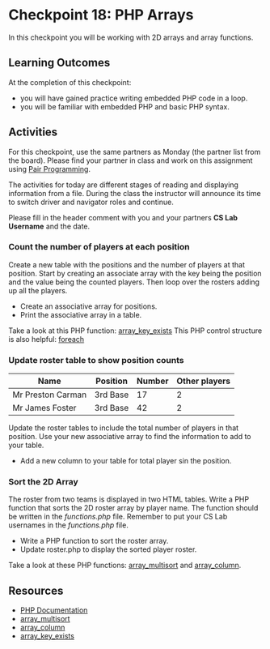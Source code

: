 # Checkpoint 18: PHP Arrays

In this checkpoint you will be working with 2D arrays and array functions.

## Learning Outcomes

At the completion of this checkpoint:

* you will have gained practice writing embedded PHP code in a loop.
* you will be familiar with embedded PHP and basic PHP syntax.

## Activities

For this checkpoint, use the same partners as Monday (the partner list from the board).
Please find your partner in class and work on this assignment using [Pair Programming](https://en.wikipedia.org/wiki/Pair_programming).

The activities for today are different stages of reading and displaying information from a file.
During the class the instructor will announce its time to switch driver and navigator roles and continue.

Please fill in the header comment with you and your partners **CS Lab Username** and the date.

### Count the number of players at each position

Create a new table with the positions and the number of players at that position.
Start by creating an associate array with the key being the position and the value being the counted players.
Then loop over the rosters adding up all the players.

* Create an associative array for positions.
* Print the associative array in a table.

Take a look at this PHP function: [array_key_exists](https://secure.php.net/manual/en/function.array-key-exists.php)
This PHP control structure is also helpful: [foreach](https://secure.php.net/manual/en/control-structures.foreach.php)

### Update roster table to show position counts

| Name               | Position      | Number  | Other players |
| ------------------ | ------------- | ------- | ------------- |
| Mr Preston Carman  | 3rd Base      | 17      | 2             |
| Mr James Foster    | 3rd Base      | 42      | 2             |

Update the roster tables to include the total number of players in that position.
Use your new associative array to find the information to add to your table.

* Add a new column to your table for total player sin the position.

### Sort the 2D Array

The roster from two teams is displayed in two HTML tables.
Write a PHP function that sorts the 2D roster array by player name.
The function should be written in the _functions.php_ file.
Remember to put your CS Lab usernames in the _functions.php_ file.

* Write a PHP function to sort the roster array.
* Update roster.php to display the sorted player roster.

Take a look at these PHP functions: [array_multisort](https://secure.php.net/manual/en/function.array-multisort.php) and [array_column](https://secure.php.net/manual/en/function.array-column.php).

## Resources

* [PHP Documentation](https://secure.php.net/docs.php)
* [array_multisort](https://secure.php.net/manual/en/function.array-multisort.php)
* [array_column](https://secure.php.net/manual/en/function.array-column.php)
* [array_key_exists](https://secure.php.net/manual/en/function.array-key-exists.php)